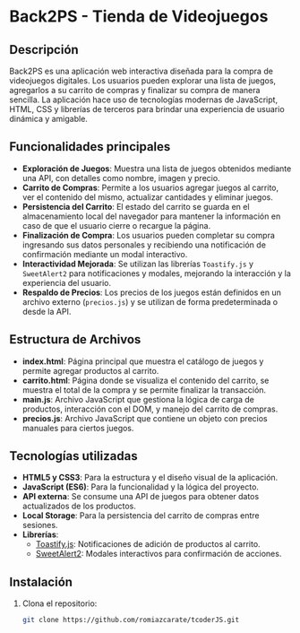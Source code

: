 # Back2PS - Tienda de Videojuegos 

## Descripción
Back2PS es una aplicación web interactiva diseñada para la compra de videojuegos digitales. Los usuarios pueden explorar una lista de juegos, agregarlos a su carrito de compras y finalizar su compra de manera sencilla. La aplicación hace uso de tecnologías modernas de JavaScript, HTML, CSS y librerías de terceros para brindar una experiencia de usuario dinámica y amigable.

## Funcionalidades principales
- **Exploración de Juegos**: Muestra una lista de juegos obtenidos mediante una API, con detalles como nombre, imagen y precio.
- **Carrito de Compras**: Permite a los usuarios agregar juegos al carrito, ver el contenido del mismo, actualizar cantidades y eliminar juegos.
- **Persistencia del Carrito**: El estado del carrito se guarda en el almacenamiento local del navegador para mantener la información en caso de que el usuario cierre o recargue la página.
- **Finalización de Compra**: Los usuarios pueden completar su compra ingresando sus datos personales y recibiendo una notificación de confirmación mediante un modal interactivo.
- **Interactividad Mejorada**: Se utilizan las librerías `Toastify.js` y `SweetAlert2` para notificaciones y modales, mejorando la interacción y la experiencia del usuario.
- **Respaldo de Precios**: Los precios de los juegos están definidos en un archivo externo (`precios.js`) y se utilizan de forma predeterminada o desde la API.

## Estructura de Archivos
- **index.html**: Página principal que muestra el catálogo de juegos y permite agregar productos al carrito.
- **carrito.html**: Página donde se visualiza el contenido del carrito, se muestra el total de la compra y se permite finalizar la transacción.
- **main.js**: Archivo JavaScript que gestiona la lógica de carga de productos, interacción con el DOM, y manejo del carrito de compras.
- **precios.js**: Archivo JavaScript que contiene un objeto con precios manuales para ciertos juegos.

## Tecnologías utilizadas
- **HTML5 y CSS3**: Para la estructura y el diseño visual de la aplicación.
- **JavaScript (ES6)**: Para la funcionalidad y la lógica del proyecto.
- **API externa**: Se consume una API de juegos para obtener datos actualizados de los productos.
- **Local Storage**: Para la persistencia del carrito de compras entre sesiones.
- **Librerías**:
  - [Toastify.js](https://github.com/apvarun/toastify-js): Notificaciones de adición de productos al carrito.
  - [SweetAlert2](https://sweetalert2.github.io/): Modales interactivos para confirmación de acciones.

## Instalación
1. Clona el repositorio:
   ```bash
   git clone https://github.com/romiazcarate/tcoderJS.git
